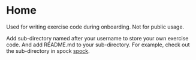 # Home

Used for writing exercise code during onboarding.
Not for public usage.

Add sub-directory named after your username to store your own exercise code.
And add README.md to your sub-directory. For example, check out the sub-directory
in spock [spock](spock/README.md).
